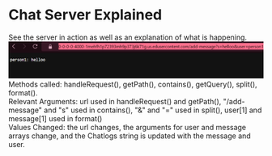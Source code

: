 # Chat Server Explained
See the server in action as well as an explanation of what is happening. 
![image](firstPersonTalm)
Methods called: handleRequest(), getPath(), contains(), getQuery(), split(), format().\
Relevant Arguments: url used in handleRequest() and  getPath(), "/add-message"  and "s" used in contains(), "&" and "=" used in split(), user[1] and message[1] used in format()\
Values Changed: the url changes, the arguments for user and message arrays change, and the Chatlogs string is updated with the message and user.
